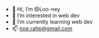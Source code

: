 - 👋 Hi, I’m @Loo-ney
- 👀 I’m interested in web dev
- 🌱 I’m currently learning web dev
- 📫 noe.ralte@gmail.com

<!---
Loo-ney/Loo-ney is a ✨ special ✨ repository because its `README.md` (this file) appears on your GitHub profile.
You can click the Preview link to take a look at your changes.
--->
